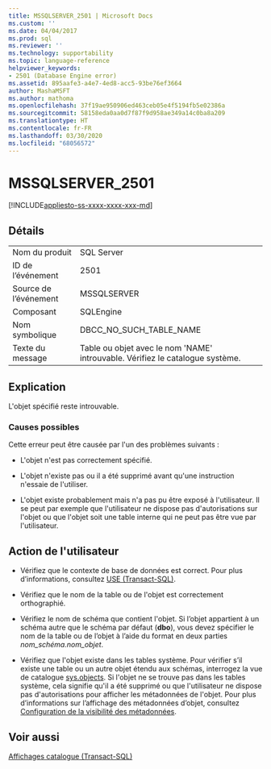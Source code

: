 ```yaml
---
title: MSSQLSERVER_2501 | Microsoft Docs
ms.custom: ''
ms.date: 04/04/2017
ms.prod: sql
ms.reviewer: ''
ms.technology: supportability
ms.topic: language-reference
helpviewer_keywords:
- 2501 (Database Engine error)
ms.assetid: 895aafe3-a4e7-4ed8-acc5-93be76ef3664
author: MashaMSFT
ms.author: mathoma
ms.openlocfilehash: 37f19ae950906ed463ceb05e4f5194fb5e02386a
ms.sourcegitcommit: 58158eda0aa0d7f87f9d958ae349a14c0ba8a209
ms.translationtype: HT
ms.contentlocale: fr-FR
ms.lasthandoff: 03/30/2020
ms.locfileid: "68056572"
---
```

# <a name="mssqlserver_2501"></a>MSSQLSERVER_2501
[!INCLUDE[appliesto-ss-xxxx-xxxx-xxx-md](../../includes/appliesto-ss-xxxx-xxxx-xxx-md.md)]
  
## <a name="details"></a>Détails  
  
|||  
|-|-|  
|Nom du produit|SQL Server|  
|ID de l’événement|2501|  
|Source de l’événement|MSSQLSERVER|  
|Composant|SQLEngine|  
|Nom symbolique|DBCC_NO_SUCH_TABLE_NAME|  
|Texte du message|Table ou objet avec le nom 'NAME' introuvable. Vérifiez le catalogue système.|  
  
## <a name="explanation"></a>Explication  
L'objet spécifié reste introuvable.  
  
### <a name="possible-causes"></a>Causes possibles  
Cette erreur peut être causée par l'un des problèmes suivants :  
  
-   L'objet n'est pas correctement spécifié.  
  
-   L'objet n'existe pas ou il a été supprimé avant qu'une instruction n'essaie de l'utiliser.  
  
-   L'objet existe probablement mais n'a pas pu être exposé à l'utilisateur. Il se peut par exemple que l'utilisateur ne dispose pas d'autorisations sur l'objet ou que l'objet soit une table interne qui ne peut pas être vue par l'utilisateur.  
  
## <a name="user-action"></a>Action de l'utilisateur  
  
-   Vérifiez que le contexte de base de données est correct. Pour plus d’informations, consultez [USE &#40;Transact-SQL&#41;](~/t-sql/language-elements/use-transact-sql.md).  
  
-   Vérifiez que le nom de la table ou de l'objet est correctement orthographié.  
  
-   Vérifiez le nom de schéma que contient l'objet. Si l’objet appartient à un schéma autre que le schéma par défaut (**dbo**), vous devez spécifier le nom de la table ou de l’objet à l’aide du format en deux parties *nom_schéma.nom_objet*.  
  
-   Vérifiez que l'objet existe dans les tables système. Pour vérifier s’il existe une table ou un autre objet étendu aux schémas, interrogez la vue de catalogue [sys.objects](~/relational-databases/system-catalog-views/sys-objects-transact-sql.md). Si l'objet ne se trouve pas dans les tables système, cela signifie qu'il a été supprimé ou que l'utilisateur ne dispose pas d'autorisations pour afficher les métadonnées de l'objet. Pour plus d’informations sur l’affichage des métadonnées d’objet, consultez [Configuration de la visibilité des métadonnées](~/relational-databases/security/metadata-visibility-configuration.md).  
  
## <a name="see-also"></a>Voir aussi  
[Affichages catalogue &#40;Transact-SQL&#41;](~/relational-databases/system-catalog-views/catalog-views-transact-sql.md)  
  
